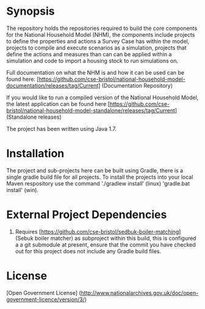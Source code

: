 # Synopsis
The repository holds the repositories required to build the core components for the National Household Model (NHM), the components include projects to define the properties and actions a Survey Case has within the model, projects to compile and execute scenarios as a simulation, projects that define the actions and measures than can can be applied within a simulation and code to import a housing stock to run simulations on.

Full documentation on what the NHM is and how it can be used can be found here: [https://github.com/cse-bristol/national-household-model-documentation/releases/tag/Current] (Documentation Repository)

If you would like to run a compiled version of the National Household Model, the latest application can be found here [https://github.com/cse-bristol/national-household-model-standalone/releases/tag/Current] (Standalone releases)

The project has been written using Java 1.7.

# Installation
The project and sub-projects here can be built using Gradle, there is a single gradle build file for all projects. To install the projects into your local Maven respository use the command './gradlew install' (linux) 'gradle.bat install' (win).

# External Project Dependencies
1. Requires [https://github.com/cse-bristol/sedbuk-boiler-matching] (Sebuk boiler matcher) as subproject within this build, this is configured a a git submodule at present, ensure that the commit you have checked out for this project does not include any Gradle build files.

# License
[Open Government License] (http://www.nationalarchives.gov.uk/doc/open-government-licence/version/3/)


